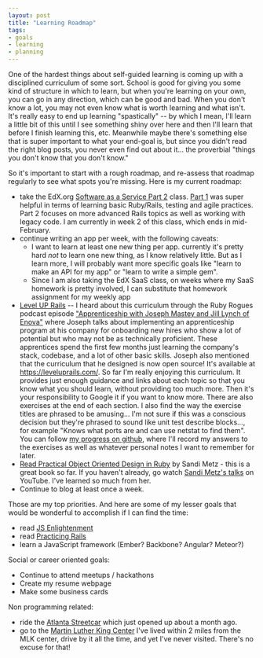 ```yaml
---
layout: post
title: "Learning Roadmap"
tags:
- goals
- learning
- planning
---
```


One of the hardest things about self-guided learning is coming up with a disciplined curriculum of some sort. School is good for giving you some kind of structure in which to learn, but when you're learning on your own, you can go in any direction, which can be good and bad. When you don't know a lot, you may not even know what is worth learning and what isn't. It's really easy to end up learning "spastically" -- by which I mean, I'll learn a little bit of this until I see something shiny over here and then I'll learn that before I finish learning this, etc. Meanwhile maybe there's something else that is super important to what your end-goal is, but since you didn't read the right blog posts, you never even find out about it... the proverbial "things you don't know that you don't know."

So it's important to start with a rough roadmap, and re-assess that roadmap regularly to see what spots you're missing. Here is my current roadmap:
<ul>
	<li>take the EdX.org <a href="https://www.edx.org/course/engineering-software-service-part-2-uc-berkeleyx-cs169-2x">Software as a Service Part 2</a> class. <a href="https://www.edx.org/course/engineering-software-service-uc-berkeleyx-cs169-1x">Part 1</a> was super helpful in terms of learning basic Ruby/Rails, testing and agile practices. Part 2 focuses on more advanced Rails topics as well as working with legacy code. I am currently in week 2 of this class, which ends in mid-February.</li>
	<li>continue writing an app per week, with the following caveats:
<ul>
	<li>I want to learn at least one new thing per app. currently it's pretty hard <em>not</em> to learn one new thing, as I know relatively little. But as I learn more, I will probably want more specific goals like "learn to make an API for my app" or "learn to write a simple gem".</li>
	<li>Since I am also taking the EdX SaaS class, on weeks where my SaaS homework is pretty involved, I can substitute that homework assignment for my weekly app</li>
</ul>
</li>
	<li><a href="https://leveluprails.com/">Level UP Rails</a> -- I heard about this curriculum through the Ruby Rogues podcast episode <a href="http://devchat.tv/ruby-rogues/190-rr-apprenticeship-with-joseph-mastey-and-jill-lynch-of-enova">"Apprenticeship with Joseph Mastey and Jill Lynch of Enova"</a> where Joseph talks about implementing an apprenticeship program at his company for onboarding new hires who show a lot of potential but who may not be as technically proficient. These apprentices spend the first few months just learning the company's stack, codebase, and a lot of other basic skills. Joseph also mentioned that the curriculum that he designed is now open source! It's available at <a href="https://leveluprails.com/">https://leveluprails.com/</a>. So far I'm really enjoying this curriculum. It provides just enough guidance and links about each topic so that you know what you should learn, without providing too much more. Then it's your responsibility to Google it if you want to know more. There are also exercises at the end of each section. I also find the way the exercise titles are phrased to be amusing... I'm not sure if this was a conscious decision but they're phrased to sound like unit test describe blocks..., for example "Knows what ports are and can use netstat to find them". You can follow <a href="https://github.com/jimmylorunning/level-up-rails">my progress on github</a>, where I'll record my answers to the exercises as well as whatever personal notes I want to remember for later.</li>
	<li><a href="http://www.poodr.com/">Read Practical Object Oriented Design in Ruby</a> by Sandi Metz - this is a great book so far. If you haven't already, go watch <a href="https://www.youtube.com/results?search_query=sandi+metz">Sandi Metz's talks</a> on YouTube. I've learned so much from her.</li>
	<li>Continue to blog at least once a week.</li>
</ul>
Those are my top priorities. And here are some of my lesser goals that would be wonderful to accomplish if I can find the time:
<ul>
	<li>read <a href="http://www.javascriptenlightenment.com/JavaScript_Enlightenment.pdf">JS Enlightenment</a></li>
	<li>read <a href="https://www.justinweiss.com/book/">Practicing Rails</a></li>
	<li>learn a JavaScript framework (Ember? Backbone? Angular? Meteor?)</li>
</ul>
Social or career oriented goals:
<ul>
	<li>Continue to attend meetups / hackathons</li>
	<li>Create my resume webpage</li>
	<li>Make some business cards</li>
</ul>
Non programming related:
<ul>
	<li>ride the <a href="http://streetcar.atlantaga.gov/">Atlanta Streetcar</a> which just opened up about a month ago.</li>
	<li>go to the <a href="http://www.thekingcenter.org/">Martin Luther King Center</a> I've lived within 2 miles from the MLK center, drive by it all the time, and yet I've never visited. There's no excuse for that!</li>
</ul>